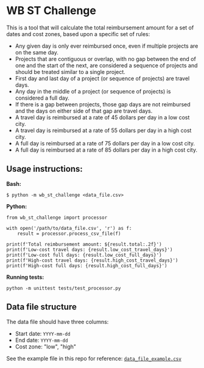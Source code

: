 # WB ST Challenge

This is a tool that will calculate the total reimbursement amount for a set of dates and cost zones, based upon a specific set of rules:

- Any given day is only ever reimbursed once, even if multiple projects are on the same day.
- Projects that are contiguous or overlap, with no gap between the end of one and the start of the next, are considered a sequence of projects and should be treated similar to a single project.
- First day and last day of a project (or sequence of projects) are travel days.
- Any day in the middle of a project (or sequence of projects) is considered a full day.
- If there is a gap between projects, those gap days are not reimbursed and the days on either side of that gap are travel days.
- A travel day is reimbursed at a rate of 45 dollars per day in a low cost city.
- A travel day is reimbursed at a rate of 55 dollars per day in a high cost city.
- A full day is reimbursed at a rate of 75 dollars per day in a low cost city.
- A full day is reimbursed at a rate of 85 dollars per day in a high cost city.

## Usage instructions:

**Bash:**

    $ python -m wb_st_challenge <data_file.csv>

**Python:**

    from wb_st_challenge import processor
    
    with open('/path/to/data_file.csv', 'r') as f:
        result = processor.process_csv_file(f)
    
    print(f'Total reimbursement amount: ${result.total:.2f}')
    print(f'Low-cost travel days: {result.low_cost_travel_days}')
    print(f'Low-cost full days: {result.low_cost_full_days}')
    print(f'High-cost travel days: {result.high_cost_travel_days}')
    print(f'High-cost full days: {result.high_cost_full_days}')

**Running tests:**

    python -m unittest tests/test_processor.py

## Data file structure

The data file should have three columns:

- Start date: `YYYY-mm-dd`
- End date: `YYYY-mm-dd`
- Cost zone: "low", "high"

See the example file in this repo for reference: [`data_file_example.csv`](./data_file_example.csv)  
